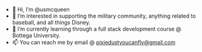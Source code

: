 - 👋 Hi, I’m @usmcqueen
- 👀 I’m interested in supporting the military community, anything related to baseball, and all things Disney.
- 🌱 I’m currently learning through a full stack development course @ Bottega University. 
- 📫 You can reach me by email @ pixiedustyoucanfly@gmail.com

<!---
usmcqueen/usmcqueen is a ✨ special ✨ repository because its `README.md` (this file) appears on your GitHub profile.
You can click the Preview link to take a look at your changes.
--->
